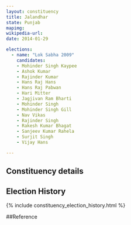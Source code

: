 ```yaml
---
layout: constituency
title: Jalandhar
state: Punjab
mapimg: 
wikipedia-url: 
date: 2014-01-29

elections: 
  - name: "Lok Sabha 2009"
    candidates: 
    - Mohinder Singh Kaypee 
    - Ashok Kumar 
    - Rajinder Kumar 
    - Hans Raj Hans 
    - Hans Raj Pabwan 
    - Hari Mitter 
    - Jagjivan Ram Bharti 
    - Mohinder Singh 
    - Mohinder Singh Gill 
    - Nav Vikas 
    - Rajinder Singh 
    - Rakesh Kumar Bhagat 
    - Sanjeev Kumar Rahela 
    - Surjit Singh 
    - Vijay Hans 

---
```

## Constituency details


## Election History
{% include constituency_election_history.html %}

##Reference
